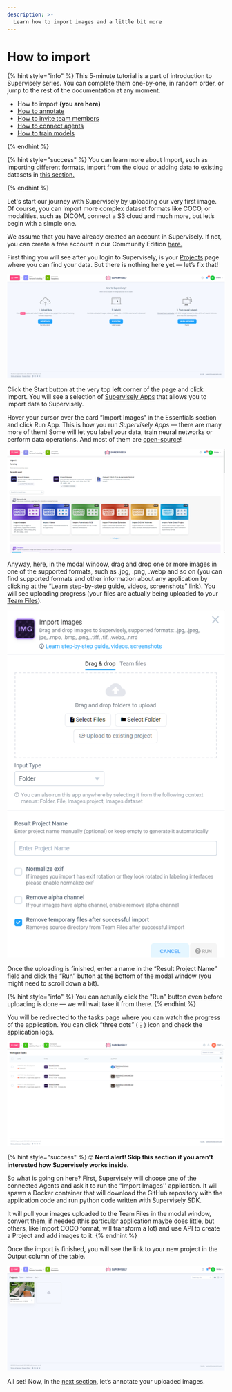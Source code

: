 ```yaml
---
description: >-
  Learn how to import images and a little bit more
---
```


# How to import

{% hint style="info" %}
This 5-minute tutorial is a part of introduction to Supervisely series. You can complete them one-by-one, in random order, or jump to the rest of the documentation at any moment.

- How to import **(you are here)**
- [How to annotate](How-to-annotate.md)
- [How to invite team members](Invite-member.md)
- [How to connect agents](connect-your-computer/README.md)
- [How to train models](how-to-train-models.md)

{% endhint %}

{% hint style="success" %}
You can learn more about Import, such as importing different formats, import from the cloud or adding data to existing datasets in [this section.](../data-organization/import/import/import.md)

{% endhint %}

Let's start our journey with Supervisely by uploading our very first image. Of course, you can import more complex dataset formats like COCO, or modalities, such as DICOM, connect a S3 cloud and much more, but let’s begin with a simple one.

We assume that you have already created an account in Supervisely. If not, you can create a free account in our Community Edition [here.](https://app.supervisely.com/signup)

First thing you will see after you login to Supervisely, is your [Projects](../data-organization/project/projects.md) page where you can find your data. But there is nothing here yet — let’s fix that!

![So empty 😔](clear-project.png)

Click the Start button at the very top left corner of the page and click Import. You will see a selection of [Supervisely Apps](https://ecosystem.supervisely.com/import/apps) that allows you to import data to Supervisely.


Hover your cursor over the card “Import Images“ in the Essentials section and click Run App. This is how you run *Supervisely Apps* — there are many more of them! Some will let you label your data, train neural networks or perform data operations. And most of them are [open-source](https://github.com/supervisely-ecosystem)!

![Import page](import-apps.png)

Anyway, here, in the modal window, drag and drop one or more images in one of the supported formats, such as .jpg, .png, .webp and so on (you can find supported formats and other information about any application by clicking at the “Learn step-by-step guide, videos, screenshots” link). You will see uploading progress (your files are actually being uploaded to your [Team Files](../data-organization/team-files/README.md)).

![Did you know that you can leave project name empty?](../ecosystem/ecosystem-import-modal.png)

Once the uploading is finished, enter a name in the “Result Project Name” field and click the “Run” button at the bottom of the modal window (you might need to scroll down a bit).

{% hint style="info" %}
You can actually click the "Run" button even before uploading is done — we will wait take it from there.
{% endhint %}

You will be redirected to the tasks page where you can watch the progress of the application. You can click “three dots” (⋮) icon and check the application logs.

![Tasks page](tasks.png)

{% hint style="success" %}
🤓 **Nerd alert! Skip this section if you aren't interested how Supervisely works inside.**

So what is going on here? First, Supervisely will choose one of the connected Agents and ask it to run the “Import Images'' application. It will spawn a Docker container that will download the GitHub repository with the application code and run python code written with Supervisely SDK.

It will pull your images uploaded to the Team Files in the modal window, convert them, if needed (this particular application maybe does little, but others, like Import COCO format, will transform a lot) and use API to create a Project and add images to it.
{% endhint %}

Once the import is finished, you will see the link to your new project in the Output column of the table.

![Your very first project! We're so proud of you 🥹](project.png)

All set! Now, in the [next section](How-to-annotate.md), let’s annotate your uploaded images.


